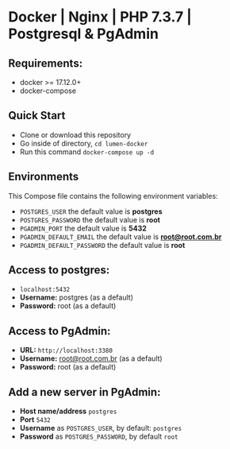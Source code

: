 # Docker | Nginx | PHP 7.3.7 | Postgresql & PgAdmin

## Requirements:
* docker >= 17.12.0+
* docker-compose

## Quick Start
* Clone or download this repository
* Go inside of directory,  `cd lumen-docker`
* Run this command `docker-compose up -d`


## Environments
This Compose file contains the following environment variables:

* `POSTGRES_USER` the default value is **postgres**
* `POSTGRES_PASSWORD` the default value is **root**
* `PGADMIN_PORT` the default value is **5432**
* `PGADMIN_DEFAULT_EMAIL` the default value is **root@root.com.br**
* `PGADMIN_DEFAULT_PASSWORD` the default value is **root**

## Access to postgres: 
* `localhost:5432`
* **Username:** postgres (as a default)
* **Password:** root (as a default)

## Access to PgAdmin: 
* **URL:** `http://localhost:3380`
* **Username:** root@root.com.br (as a default)
* **Password:** root (as a default)
 

## Add a new server in PgAdmin:
* **Host name/address** `postgres`
* **Port** `5432`
* **Username** as `POSTGRES_USER`, by default: `postgres`
* **Password** as `POSTGRES_PASSWORD`, by default `root`